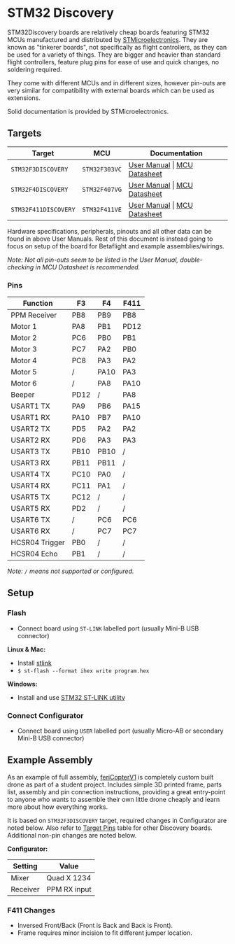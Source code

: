 # STM32 Discovery

STM32Discovery boards are relatively cheap boards featuring STM32 MCUs manufactured and distributed by [STMicroelectronics](https://www.st.com/). They are known as "tinkerer boards", not specifically as flight controllers, as they can be used for a variety of things. They are bigger and heavier than standard flight controllers, feature plug pins for ease of use and quick changes, no soldering required.

They come with different MCUs and in different sizes, however pin-outs are very similar for compatibility with external boards which can be used as extensions.

Solid documentation is provided by STMicroelectronics.

## Targets

| Target               | MCU           | Documentation                                                                                                                                                                                                                                                             |
| -------------------- | ------------- | ------------------------------------------------------------------------------------------------------------------------------------------------------------------------------------------------------------------------------------------------------------------------- |
| `STM32F3DISCOVERY`   | `STM32F303VC` | [User Manual](https://www.st.com/content/ccc/resource/technical/document/user_manual/8a/56/97/63/8d/56/41/73/DM00063382.pdf/files/DM00063382.pdf/jcr:content/translations/en.DM00063382.pdf) \| [MCU Datasheet](https://www.st.com/resource/en/datasheet/stm32f303vc.pdf) |
| `STM32F4DISCOVERY`   | `STM32F407VG` | [User Manual](https://www.st.com/content/ccc/resource/technical/document/user_manual/70/fe/4a/3f/e7/e1/4f/7d/DM00039084.pdf/files/DM00039084.pdf/jcr:content/translations/en.DM00039084.pdf) \| [MCU Datasheet](https://www.st.com/resource/en/datasheet/stm32f407vg.pdf) |
| `STM32F411DISCOVERY` | `STM32F411VE` | [User Manual](https://www.st.com/content/ccc/resource/technical/document/user_manual/e9/d2/00/5e/15/46/44/0e/DM00148985.pdf/files/DM00148985.pdf/jcr:content/translations/en.DM00148985.pdf) \| [MCU Datasheet](https://www.st.com/resource/en/datasheet/stm32f411re.pdf) |

Hardware specifications, peripherals, pinouts and all other data can be found in above User Manuals. Rest of this document is instead going to focus on setup of the board for Betaflight and example assemblies/wirings.

_Note: Not all pin-outs seem to be listed in the User Manual, double-checking in MCU Datasheet is recommended._

### Pins

| Function       | F3   | F4   | F411 |
| -------------- | ---- | ---- | ---- |
| PPM Receiver   | PB8  | PB9  | PB8  |
| Motor 1        | PA8  | PB1  | PD12 |
| Motor 2        | PC6  | PB0  | PB1  |
| Motor 3        | PC7  | PA2  | PB0  |
| Motor 4        | PC8  | PA3  | PA2  |
| Motor 5        | /    | PA10 | PA3  |
| Motor 6        | /    | PA8  | PA10 |
| Beeper         | PD12 | /    | PA8  |
| USART1 TX      | PA9  | PB6  | PA15 |
| USART1 RX      | PA10 | PB7  | PA10 |
| USART2 TX      | PD5  | PA2  | PA2  |
| USART2 RX      | PD6  | PA3  | PA3  |
| USART3 TX      | PB10 | PB10 | /    |
| USART3 RX      | PB11 | PB11 | /    |
| USART4 TX      | PC10 | PA0  | /    |
| USART4 RX      | PC11 | PA1  | /    |
| USART5 TX      | PC12 | /    | /    |
| USART5 RX      | PD2  | /    | /    |
| USART6 TX      | /    | PC6  | PC6  |
| USART6 RX      | /    | PC7  | PC7  |
| HCSR04 Trigger | PB0  | /    | /    |
| HCSR04 Echo    | PB1  | /    | /    |

_Note: `/` means not supported or configured._

## Setup

### Flash

- Connect board using `ST-LINK` labelled port (usually Mini-B USB connector)

**Linux & Mac:**

- Install [stlink](https://github.com/texane/stlink)
- `$ st-flash --format ihex write program.hex`

**Windows:**

- Install and use [STM32 ST-LINK utility](https://www.st.com/en/development-tools/stsw-link004.html)

### Connect Configurator

- Connect board using `USER` labelled port (usually Micro-AB or secondary Mini-B USB connector)

## Example Assembly

As an example of full assembly, [feriCopterV1](https://github.com/Nailim/feriCopterV1) is completely custom built drone as part of a student project. Includes simple 3D printed frame, parts list, assembly and pin connection instructions, providing a great entry-point to anyone who wants to assemble their own little drone cheaply and learn more about how everything works.

It is based on `STM32F3DISCOVERY` target, required changes in Configurator are noted below. Also refer to [Target Pins](#pins) table for other Discovery boards. Additional non-pin changes are noted below.

**Configurator:**

| Setting  | Value        |
| -------- | ------------ |
| Mixer    | Quad X 1234  |
| Receiver | PPM RX input |

### F411 Changes

- Inversed Front/Back (Front is Back and Back is Front).
- Frame requires minor incision to fit different jumper location.
